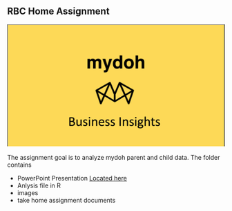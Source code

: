 ## RBC Home Assignment


![RBC Assignment](https://github.com/edimaudo/interview-questions/blob/master/RBC/main.png)


The assignment goal is to analyze mydoh parent and child data.  The folder contains 
- PowerPoint Presentation [Located here](https://github.com/edimaudo/interview-questions/blob/master/RBC/MyDoh_assignment.pptx) 
- Anlysis file in R
- images
- take home assignment documents